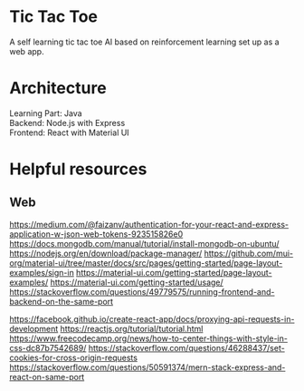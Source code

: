 # Tic Tac Toe

A self learning tic tac toe AI based on reinforcement learning set up as a web
app.

# Architecture

Learning Part: Java  
Backend: Node.js with Express  
Frontend: React with Material UI  


# Helpful resources

## Web

https://medium.com/@faizanv/authentication-for-your-react-and-express-application-w-json-web-tokens-923515826e0
https://docs.mongodb.com/manual/tutorial/install-mongodb-on-ubuntu/
https://nodejs.org/en/download/package-manager/
https://github.com/mui-org/material-ui/tree/master/docs/src/pages/getting-started/page-layout-examples/sign-in
https://material-ui.com/getting-started/page-layout-examples/
https://material-ui.com/getting-started/usage/
https://stackoverflow.com/questions/49779575/running-frontend-and-backend-on-the-same-port

https://facebook.github.io/create-react-app/docs/proxying-api-requests-in-development
https://reactjs.org/tutorial/tutorial.html
https://www.freecodecamp.org/news/how-to-center-things-with-style-in-css-dc87b7542689/
https://stackoverflow.com/questions/46288437/set-cookies-for-cross-origin-requests
https://stackoverflow.com/questions/50591374/mern-stack-express-and-react-on-same-port
